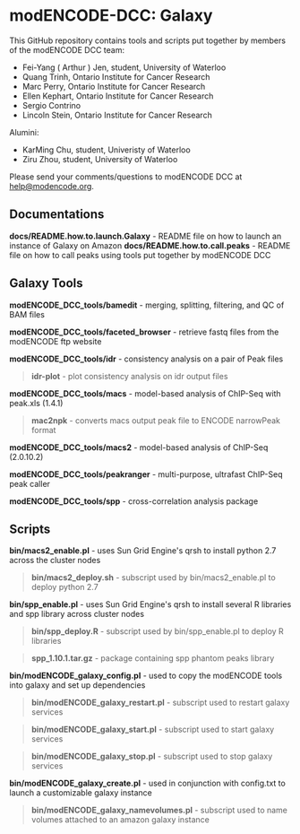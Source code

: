 modENCODE-DCC: Galaxy
=========================

This GitHub repository contains tools and scripts put together by members of the modENCODE DCC team:

 * Fei-Yang ( Arthur ) Jen, student, University of Waterloo
 * Quang Trinh, Ontario Institute for Cancer Research
 * Marc Perry, Ontario Institute for Cancer Research
 * Ellen Kephart, Ontario Institute for Cancer Research
 * Sergio Contrino
 * Lincoln Stein, Ontario Institute for Cancer Research
 
Alumini:
 * KarMing Chu, student, Univeristy of Waterloo
 * Ziru Zhou, student, University of Waterloo

Please send your comments/questions to modENCODE DCC at help@modencode.org.


Documentations
-------------------
**docs/README.how.to.launch.Galaxy** - README file on how to launch an instance of Galaxy on Amazon
**docs/README.how.to.call.peaks** - README file on how to call peaks using tools put together by modENCODE DCC

Galaxy Tools
------------

**modENCODE_DCC_tools/bamedit** - merging, splitting, filtering, and QC of BAM files

**modENCODE_DCC_tools/faceted_browser** - retrieve fastq files from the modENCODE ftp website

**modENCODE_DCC_tools/idr** - consistency analysis on a pair of Peak files

  >**idr-plot** - plot consistency analysis on idr output files

**modENCODE_DCC_tools/macs** - model-based analysis of ChIP-Seq with peak.xls (1.4.1)
  
  >**mac2npk** - converts macs output peak file to ENCODE narrowPeak format

**modENCODE_DCC_tools/macs2** - model-based analysis of ChIP-Seq (2.0.10.2)

**modENCODE_DCC_tools/peakranger** - multi-purpose, ultrafast ChIP-Seq peak caller

**modENCODE_DCC_tools/spp** - cross-correlation analysis package


Scripts
-------

**bin/macs2_enable.pl** - uses Sun Grid Engine's qrsh to install python 2.7 across the cluster nodes 

  >**bin/macs2_deploy.sh** - subscript used by bin/macs2_enable.pl to deploy python 2.7

**bin/spp_enable.pl** - uses Sun Grid Engine's qrsh to install several R libraries and spp library across cluster nodes
  
  >**bin/spp_deploy.R** - subscript used by bin/spp_enable.pl to deploy R libraries
  
  >**spp_1.10.1.tar.gz** - package containing spp phantom peaks library

**bin/modENCODE_galaxy_config.pl** - used to copy the modENCODE tools into galaxy and set up dependencies
  
  >**bin/modENCODE_galaxy_restart.pl** - subscript used to restart galaxy services       
  
  >**bin/modENCODE_galaxy_start.pl** - subscript used to start galaxy services
  
  >**bin/modENCODE_galaxy_stop.pl** - subscript used to stop galaxy services

**bin/modENCODE_galaxy_create.pl** - used in conjunction with config.txt to launch a customizable galaxy instance
  
  >**bin/modENCODE_galaxy_namevolumes.pl** - subscript used to name volumes attached to an amazon galaxy instance
